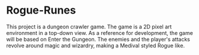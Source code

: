 # Rogue-Runes
This project is a dungeon crawler game. The game is a 2D pixel art environment in a top-down view. As a reference for development, the game will be based on Enter the Gungeon. The enemies and the player's attacks revolve around magic and wizardry, making a Medival styled Rogue like.
